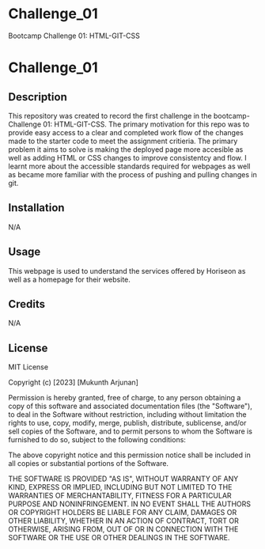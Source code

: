 # Challenge_01
Bootcamp Challenge 01: HTML-GIT-CSS

# Challenge_01

## Description

This repository was created to record the first challenge in the bootcamp- Challenge 01: HTML-GIT-CSS. The primary motivation for this repo was to provide easy access to a clear and completed work flow of the changes made to the starter code to meet the assignment critieria. The primary problem it aims to solve is making the deployed page more accesible as well as adding HTML or CSS changes to improve consistentcy and flow. I learnt more about the accessible standards required for webpages as well as became more familiar with the process of pushing and pulling changes in git.


## Installation

N/A

## Usage

This webpage is used to understand the services offered by Horiseon as well as a homepage for their website.

## Credits

N/A

## License
MIT License

Copyright (c) [2023] [Mukunth Arjunan]

Permission is hereby granted, free of charge, to any person obtaining a copy
of this software and associated documentation files (the "Software"), to deal
in the Software without restriction, including without limitation the rights
to use, copy, modify, merge, publish, distribute, sublicense, and/or sell
copies of the Software, and to permit persons to whom the Software is
furnished to do so, subject to the following conditions:

The above copyright notice and this permission notice shall be included in all
copies or substantial portions of the Software.

THE SOFTWARE IS PROVIDED "AS IS", WITHOUT WARRANTY OF ANY KIND, EXPRESS OR
IMPLIED, INCLUDING BUT NOT LIMITED TO THE WARRANTIES OF MERCHANTABILITY,
FITNESS FOR A PARTICULAR PURPOSE AND NONINFRINGEMENT. IN NO EVENT SHALL THE
AUTHORS OR COPYRIGHT HOLDERS BE LIABLE FOR ANY CLAIM, DAMAGES OR OTHER
LIABILITY, WHETHER IN AN ACTION OF CONTRACT, TORT OR OTHERWISE, ARISING FROM,
OUT OF OR IN CONNECTION WITH THE SOFTWARE OR THE USE OR OTHER DEALINGS IN THE
SOFTWARE.

